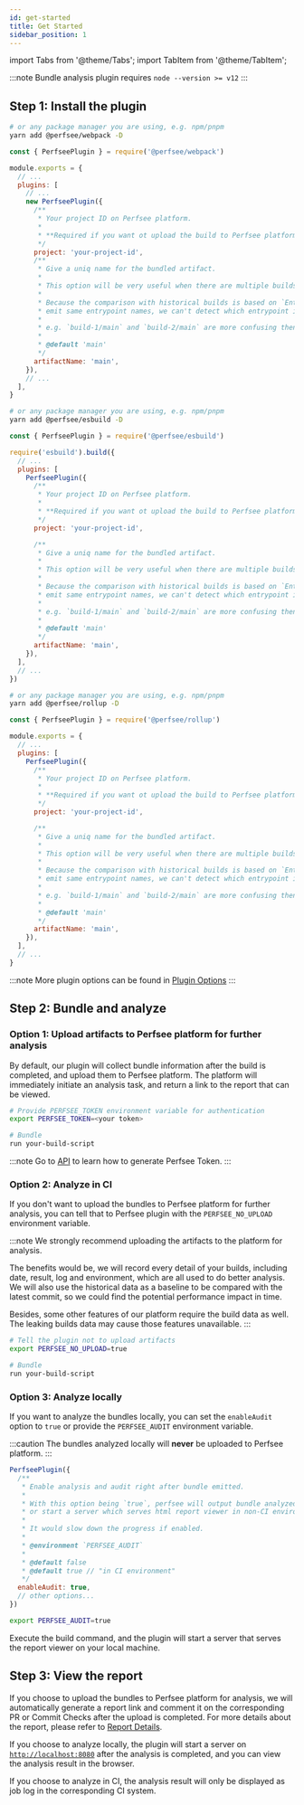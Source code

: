 ```yaml
---
id: get-started
title: Get Started
sidebar_position: 1
---
```


import Tabs from '@theme/Tabs';
import TabItem from '@theme/TabItem';

:::note
Bundle analysis plugin requires `node --version >= v12`
:::

## Step 1: Install the plugin

<Tabs>
<TabItem value="Webpack">

```bash
# or any package manager you are using, e.g. npm/pnpm
yarn add @perfsee/webpack -D
```

```js title="webpack.config.js"
const { PerfseePlugin } = require('@perfsee/webpack')

module.exports = {
  // ...
  plugins: [
    // ...
    new PerfseePlugin({
      /**
       * Your project ID on Perfsee platform.
       *
       * **Required if you want ot upload the build to Perfsee platform for further analysis.**
       */
      project: 'your-project-id',
      /**
       * Give a uniq name for the bundled artifact.
       *
       * This option will be very useful when there are multiple builds in a single commit(in single CI progress)
       *
       * Because the comparison with historical builds is based on `Entrypoint`, and if multiple builds
       * emit same entrypoint names, we can't detect which entrypoint is the correct one to be compared.
       *
       * e.g. `build-1/main` and `build-2/main` are more confusing then `landing/main` and `customers/main`.
       *
       * @default 'main'
       */
      artifactName: 'main',
    }),
    // ...
  ],
}
```

</TabItem>
<TabItem value="ESBuild">

```bash
# or any package manager you are using, e.g. npm/pnpm
yarn add @perfsee/esbuild -D
```

```js title="build.js"
const { PerfseePlugin } = require('@perfsee/esbuild')

require('esbuild').build({
  // ...
  plugins: [
    PerfseePlugin({
      /**
       * Your project ID on Perfsee platform.
       *
       * **Required if you want ot upload the build to Perfsee platform for further analysis.**
       */
      project: 'your-project-id',

      /**
       * Give a uniq name for the bundled artifact.
       *
       * This option will be very useful when there are multiple builds in a single commit(in single CI progress)
       *
       * Because the comparison with historical builds is based on `Entrypoint`, and if multiple builds
       * emit same entrypoint names, we can't detect which entrypoint is the correct one to be compared.
       *
       * e.g. `build-1/main` and `build-2/main` are more confusing then `landing/main` and `customers/main`.
       *
       * @default 'main'
       */
      artifactName: 'main',
    }),
  ],
  // ...
})
```

</TabItem>
<TabItem value="Rollup">

```bash
# or any package manager you are using, e.g. npm/pnpm
yarn add @perfsee/rollup -D
```

```js title=" rollup.config.js"
const { PerfseePlugin } = require('@perfsee/rollup')

module.exports = {
  // ...
  plugins: [
    PerfseePlugin({
      /**
       * Your project ID on Perfsee platform.
       *
       * **Required if you want ot upload the build to Perfsee platform for further analysis.**
       */
      project: 'your-project-id',

      /**
       * Give a uniq name for the bundled artifact.
       *
       * This option will be very useful when there are multiple builds in a single commit(in single CI progress)
       *
       * Because the comparison with historical builds is based on `Entrypoint`, and if multiple builds
       * emit same entrypoint names, we can't detect which entrypoint is the correct one to be compared.
       *
       * e.g. `build-1/main` and `build-2/main` are more confusing then `landing/main` and `customers/main`.
       *
       * @default 'main'
       */
      artifactName: 'main',
    }),
  ],
  // ...
}
```

</TabItem>

</Tabs>

:::note
More plugin options can be found in [Plugin Options](./plugin-options)
:::

## Step 2: Bundle and analyze

### Option 1: Upload artifacts to Perfsee platform for further analysis

By default, our plugin will collect bundle information after the build is completed, and upload them to Perfsee platform. The platform will immediately initiate an analysis task, and return a link to the report that can be viewed.

```bash
# Provide PERFSEE_TOKEN environment variable for authentication
export PERFSEE_TOKEN=<your token>

# Bundle
run your-build-script
```

:::note
Go to [API](../development/api) to learn how to generate Perfsee Token.
:::

### Option 2: Analyze in CI

If you don't want to upload the bundles to Perfsee platform for further analysis, you can tell that to Perfsee plugin with the `PERFSEE_NO_UPLOAD` environment variable.

:::note
We strongly recommend uploading the artifacts to the platform for analysis.

The benefits would be, we will record every detail of your builds, including date, result, log and environment, which are all used to do better analysis. We will also use the historical data as a baseline to be compared with the latest commit, so we could find the potential performance impact in time.

Besides, some other features of our platform require the build data as well. The leaking builds data may cause those features unavailable.
:::

```bash
# Tell the plugin not to upload artifacts
export PERFSEE_NO_UPLOAD=true

# Bundle
run your-build-script
```

### Option 3: Analyze locally

If you want to analyze the bundles locally, you can set the `enableAudit` option to `true` or provide the `PERFSEE_AUDIT` environment variable.

:::caution
The bundles analyzed locally will **never** be uploaded to Perfsee platform.
:::

<Tabs>
<TabItem value="Config">

```js title="config"
PerfseePlugin({
  /**
   * Enable analysis and audit right after bundle emitted.
   *
   * With this option being `true`, perfsee will output bundle analyzed result in-place in CI workflow,
   * or start a server which serves html report viewer in non-CI environment.
   *
   * It would slow down the progress if enabled.
   *
   * @environment `PERFSEE_AUDIT`
   *
   * @default false
   * @default true // "in CI environment"
   */
  enableAudit: true,
  // other options...
})
```

</TabItem>

<TabItem value="Environment Variable">

```bash
export PERFSEE_AUDIT=true
```

</TabItem>
</Tabs>

Execute the build command, and the plugin will start a server that serves the report viewer on your local machine.

## Step 3: View the report

If you choose to upload the bundles to Perfsee platform for analysis, we will automatically generate a report link and comment it on the corresponding PR or Commit Checks after the upload is completed. For more details about the report, please refer to [Report Details](./bundle-report).

If you choose to analyze locally, the plugin will start a server on [`http://localhost:8080`](http://localhost:8080) after the analysis is completed, and you can view the analysis result in the browser.

If you choose to analyze in CI, the analysis result will only be displayed as job log in the corresponding CI system.
